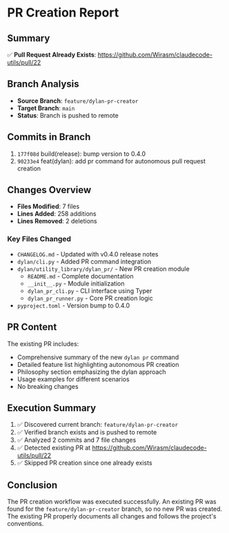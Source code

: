 # PR Creation Report

## Summary
✅ **Pull Request Already Exists**: https://github.com/Wirasm/claudecode-utils/pull/22

## Branch Analysis
- **Source Branch**: `feature/dylan-pr-creator`
- **Target Branch**: `main`
- **Status**: Branch is pushed to remote

## Commits in Branch
1. `177f08d` build(release): bump version to 0.4.0
2. `90233e4` feat(dylan): add pr command for autonomous pull request creation

## Changes Overview
- **Files Modified**: 7 files
- **Lines Added**: 258 additions
- **Lines Removed**: 2 deletions

### Key Files Changed
- `CHANGELOG.md` - Updated with v0.4.0 release notes
- `dylan/cli.py` - Added PR command integration
- `dylan/utility_library/dylan_pr/` - New PR creation module
  - `README.md` - Complete documentation
  - `__init__.py` - Module initialization
  - `dylan_pr_cli.py` - CLI interface using Typer
  - `dylan_pr_runner.py` - Core PR creation logic
- `pyproject.toml` - Version bump to 0.4.0

## PR Content
The existing PR includes:
- Comprehensive summary of the new `dylan pr` command
- Detailed feature list highlighting autonomous PR creation
- Philosophy section emphasizing the dylan approach
- Usage examples for different scenarios
- No breaking changes

## Execution Summary
1. ✅ Discovered current branch: `feature/dylan-pr-creator`
2. ✅ Verified branch exists and is pushed to remote
3. ✅ Analyzed 2 commits and 7 file changes
4. ✅ Detected existing PR at https://github.com/Wirasm/claudecode-utils/pull/22
5. ✅ Skipped PR creation since one already exists

## Conclusion
The PR creation workflow was executed successfully. An existing PR was found for the `feature/dylan-pr-creator` branch, so no new PR was created. The existing PR properly documents all changes and follows the project's conventions.